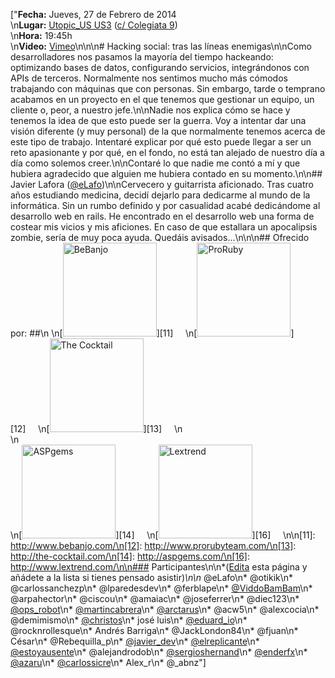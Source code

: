 ["**Fecha:** Jueves, 27 de Febrero de 2014 <br/>\n**Lugar:** [Utopic_US US3](http://www.utopicus.es/) ([c/ Colegiata 9](https://www.google.com/maps/preview#!q=Calle+Colegiata%2C+9%2C+Madrid%2C+Spain&data=!4m10!1m9!4m8!1m3!1d203964!2d-3.6795367!3d40.4378271!3m2!1i1436!2i806!4f13.1))<br/>\n**Hora:** 19:45h<br/>\n**Video:** [Vimeo](http://vimeo.com/88232111)\n\n\n# Hacking social: tras las líneas enemigas\n\nComo desarrolladores nos pasamos la mayoría del tiempo hackeando: optimizando bases de datos, configurando servicios, integrándonos con APIs de terceros. Normalmente nos sentimos mucho más cómodos trabajando con máquinas que con personas. Sin embargo, tarde o temprano acabamos en un proyecto en el que tenemos que gestionar un equipo, un cliente o, peor, a nuestro jefe.\n\nNadie nos explica cómo se hace y tenemos la idea de que esto puede ser la guerra. Voy a intentar dar una visión diferente (y muy personal) de la que normalmente tenemos acerca de este tipo de trabajo. Intentaré explicar por qué esto puede llegar a ser un reto apasionante y por qué, en el fondo, no está tan alejado de nuestro día a día como solemos creer.\n\nContaré lo que nadie me contó a mí y que hubiera agradecido que alguien me hubiera contado en su momento.\n\n## Javier Lafora ([@eLafo](https://twitter.com/eLafo))\n\nCervecero y guitarrista aficionado. Tras cuatro años estudiando medicina, decidí dejarlo para dedicarme al mundo de la informática. Sin un rumbo definido y por casualidad acabé dedicándome al desarrollo web en rails. He encontrado en el desarrollo web una forma de costear mis vicios y mis aficiones. En caso de que estallara un apocalipsis zombie, sería de muy poca ayuda. Quedáis avisados...\n\n\n## Ofrecido por: ##\n \n[<img width='150px' src='http://madridrb.github.com/images/sponsors/bebanjo.png' alt='BeBanjo'/>][11]     \n[<img width='150px' src='http://madridrb.github.com/images/sponsors/proruby.png' alt='ProRuby'/>][12]     \n[<img width='150px' src='http://madridrb.github.com/images/sponsors/tck.png' alt='The Cocktail'/>][13]     \n<br/>\n<br/>\n[<img width='150px' src='http://madridrb.github.com/images/sponsors/aspgems.png' alt='ASPgems'/>][14]     \n[<img width='150px' src='http://madridrb.github.com/images/sponsors/lextrend.png' alt='Lextrend'/>][16]     \n\n[11]: http://www.bebanjo.com/\n[12]: http://www.prorubyteam.com/\n[13]: http://the-cocktail.com/\n[14]: http://aspgems.com/\n[16]: http://www.lextrend.com/\n\n### Participantes\n\n*([Edita](?m=edit) esta página y añádete a la lista si tienes pensado asistir)*\n\n* @eLafo\n* @otikik\n* @carlossanchezp\n* @lparedesdev\n* @ferblape\n* [@ViddoBamBam](https://twitter.com/ViddoBamBam)\n* @arpahector\n* @ciscou\n* @amaiac\n* @joseferrer\n* @diec123\n* [@ops_robot](https://twitter.com/ops_robot)\n* [@martincabrera](https://twitter.com/martincabrera)\n* [@arctarus](https://twitter.com/arctarus)\n* @acw5\n* @alexcocia\n* @demimismo\n* [@christos](https://twitter.com/christos)\n* josé luis\n* [@eduard_io](https://twitter.com/eduard_io)\n* @rocknrollesque\n* Andrés Barriga\n* @JackLondon84\n* @fjuan\n* César\n* @Rebequilla_p\n* [@javier_dev](https://twitter.com/javier_dev)\n* [@elreplicante](https://twitter.com/elreplicante)\n* [@estoyausente](https://twitter.com/estoyausente)\n* @alejandrodob\n* [@sergioshernand](https://twitter.com/sergioshernand)\n* [@enderfx](https://twitter.com/enderfx)\n* [@azaru](http://twitter.com/azaru)\n* [@carlossicre](http://twitter.com/carlossicre)\n* Alex_r\n* @_abnz"]